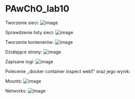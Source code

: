 # PAwChO_lab10

Tworzenie sieci:
![image](https://github.com/Minlok3/PAwChO_lab10/assets/161515539/c3400142-0a6a-4519-900a-d7a1321d8544)

Sprawdzenie listy sieci:
![image](https://github.com/Minlok3/PAwChO_lab10/assets/161515539/30ba7ad7-da2d-42a0-bbce-d764358f0bcf)

Tworzenie kontenerów:
![image](https://github.com/Minlok3/PAwChO_lab10/assets/161515539/0107f63a-4c07-44ae-b163-d30c7490bdf0)

Działające strony:
![image](https://github.com/Minlok3/PAwChO_lab10/assets/161515539/f73b605e-f92a-42ab-82f4-e1fbc6c585cc)

Zapisane logi:
![image](https://github.com/Minlok3/PAwChO_lab10/assets/161515539/6e2ef250-c065-4811-97e0-1d5f5cf3ec2e)

Polecenie ,,docker container inspect web1" oraz jego wynik:

Mounts:
![image](https://github.com/Minlok3/PAwChO_lab10/assets/161515539/993aab9f-c884-451d-b5fc-91b69fe1963a)

Networks:
![image](https://github.com/Minlok3/PAwChO_lab10/assets/161515539/af16907b-bfa8-46ee-b043-90eb9bbf1c3e)

